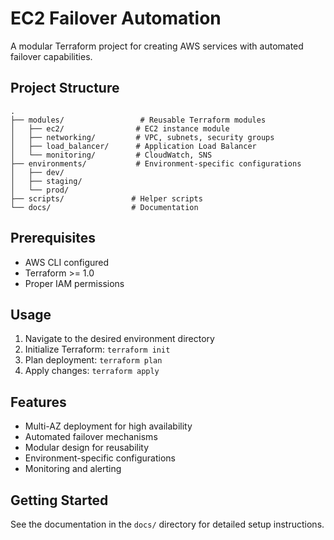 # EC2 Failover Automation

A modular Terraform project for creating AWS services with automated failover capabilities.

## Project Structure

```
.
├── modules/                 # Reusable Terraform modules
│   ├── ec2/                # EC2 instance module
│   ├── networking/         # VPC, subnets, security groups
│   ├── load_balancer/      # Application Load Balancer
│   └── monitoring/         # CloudWatch, SNS
├── environments/           # Environment-specific configurations
│   ├── dev/
│   ├── staging/
│   └── prod/
├── scripts/               # Helper scripts
└── docs/                  # Documentation
```

## Prerequisites

- AWS CLI configured
- Terraform >= 1.0
- Proper IAM permissions

## Usage

1. Navigate to the desired environment directory
2. Initialize Terraform: `terraform init`
3. Plan deployment: `terraform plan`
4. Apply changes: `terraform apply`

## Features

- Multi-AZ deployment for high availability
- Automated failover mechanisms
- Modular design for reusability
- Environment-specific configurations
- Monitoring and alerting

## Getting Started

See the documentation in the `docs/` directory for detailed setup instructions.
